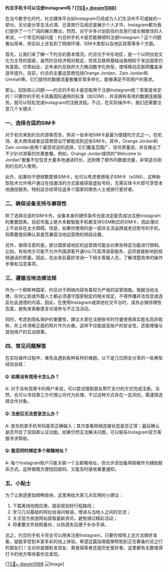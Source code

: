 **约旦手机卡可以注册Instagram吗？[[TG💪+ @esim1088](https://t.me/s/esim1088)]**

在当今数字化时代，社交媒体平台如Instagram已经成为人们生活中不可或缺的一部分。无论是分享生活点滴、记录旅行见闻还是展示个人才华，Instagram都为我们提供了一个广阔的展示舞台。然而，对于许多计划前往约旦旅行或长期居住的人来说，一个常见的疑问是：约旦的手机卡是否能够顺利注册Instagram？这个问题看似简单，但实际上涉及到了网络环境、SIM卡类型以及地区政策等多个方面。

首先，让我们来了解一下约旦的基本情况。约旦位于中东地区，是一个以阿拉伯文化为主导的国家。虽然约旦经济相对稳定，但其互联网基础设施相较于发达国家仍有差距。尽管如此，近年来约旦政府大力推动数字化转型，使得移动互联网覆盖率逐年提升。目前，约旦的主要运营商包括Orange Jordan、Zain Jordan和Umniah等，它们提供的数据流量套餐非常多样化，能够满足不同用户的需求。

那么，回到核心问题——约旦的手机卡是否能用于注册Instagram呢？答案是肯定的！只要你的手机卡具备国际通用的标准（如GSM），并且拥有有效的数据连接服务，就可以轻松完成Instagram的注册流程。不过，在实际操作中，我们还需要注意几个关键点：

### 一、选择合适的SIM卡

对于初次来到约旦的游客而言，购买一张本地SIM卡是最为便捷的方式之一。在机场、各大商场或者运营商营业厅都能找到这些SIM卡。其中，Orange Jordan和Zain Jordan是两个最受欢迎的选择，它们覆盖范围广、信号质量高，并且推出了不少针对游客的优惠套餐。例如，Orange Jordan提供的“Welcome to Jordan”套餐不仅包含大量本地通话时长，还附赠了额外的数据流量，非常适合刚到约旦的人使用。

此外，如果你不想频繁更换SIM卡，也可以考虑使用电子SIM卡（eSIM）。这种新型技术允许用户通过在线激活的方式直接获取虚拟号码，无需实体卡片即可享受本地通信服务。特别适合经常往返多个国家的商务人士或旅行爱好者。

### 二、确保设备支持与兼容性

除了选择合适的SIM卡外，设备本身的硬件条件也是决定能否成功注册Instagram的重要因素。目前市面上绝大多数智能手机都支持GSM制式的SIM卡，因此理论上不会存在太大障碍。但是，如果你使用的是一部非主流品牌或老旧型号的手机，则需要提前确认其是否兼容当地运营商的频段设置。

另外，值得注意的是，部分国家或地区的运营商可能会对某些特定功能进行限制。比如，有些地方可能不允许外国游客开通VoLTE高清语音服务，这将直接影响到视频通话的质量。因此，在出发前最好咨询一下相关客服人员，了解清楚具体的操作步骤和注意事项。

### 三、遵循当地法律法规

作为一个穆斯林国家，约旦对于网络内容有着较为严格的监管措施。根据当地法律，任何公民或外籍人士都必须遵守国家制定的相关规定，不得传播非法信息或违反社会道德的内容。因此，在使用Instagram或其他社交平台时，请务必保持理性态度，避免发表敏感言论或参与不正当活动。

同时，考虑到隐私保护的重要性，建议大家在注册账号时尽量使用真实姓名而非昵称，并上传清晰正面的照片作为头像。这样不仅能提高账户的安全性，还能增强与其他用户的互动效果。

### 四、常见问题解答

在实际操作过程中，难免会遇到各种各样的难题。以下是几位网友分享的一些典型经验总结：

#### Q: 如果没有信用卡怎么办？
A: 对于没有信用卡的用户来说，可以尝试借助朋友帮忙支付的方式完成注册。当然，也可以寻找第三方代理公司代为处理，不过这种方式存在一定风险，需谨慎选择合作对象。

#### Q: 注册后无法登录怎么办？
A: 首先检查手机号码是否正确输入；其次查看网络连接状态是否正常；最后确认是否开启了双因素认证功能。如果仍然无法解决问题，可以联系Instagram官方客服寻求帮助。

#### Q: 能否同时绑定多个邮箱地址？
A: 每个Instagram账户只能关联一个主邮箱地址，但允许添加备用邮箱作为辅助联系方式。这样做既方便找回密码，又能及时接收重要通知。

### 五、小贴士

为了让旅途更加顺畅愉快，这里再给大家几点实用的小建议：
1. 下载离线地图应用，提前规划好行程路线；
2. 学习几句基础的阿拉伯语问候语，增进与当地人之间的交流；
3. 关注官方旅游网站获取最新资讯，避免错过精彩活动；
4. 将重要文件拍照备份，以防遗失后便于补办手续。

总之，约旦的手机卡完全可以用来注册Instagram，只要你按照上述方法做好准备，就能享受到丰富多彩的线上体验。希望这篇指南能够帮助到正在筹备约旦之行的朋友们！无论你是摄影发烧友、美食探索者还是历史爱好者，这里都有无数值得打卡的地方等待着你去发现。

[[TG💪+ @esim1088](https://t.me/s/esim1088) ![Image](https://i.postimg.cc/4NQfJmqS/Snipaste-2025-05-13-00-14-12.png)]